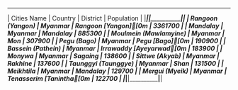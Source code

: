  ________________________________________________________________________ 
|           Cities Name |    Country |             District | Population |
|_______________________|____________|______________________|____________|
|      Rangoon (Yangon) |    Myanmar |     Rangoon [Yangon][0m |    3361700 |
|              Mandalay |    Myanmar |             Mandalay |     885300 |
| Moulmein (Mawlamyine) |    Myanmar |                  Mon |     307900 |
|           Pegu (Bago) |    Myanmar |          Pegu [Bago][0m |     190900 |
|     Bassein (Pathein) |    Myanmar | Irrawaddy [Ayeyarwad[0m |     183900 |
|                Monywa |    Myanmar |              Sagaing |     138600 |
|        Sittwe (Akyab) |    Myanmar |              Rakhine |     137600 |
|   Taunggyi (Taunggye) |    Myanmar |                 Shan |     131500 |
|             Meikhtila |    Myanmar |             Mandalay |     129700 |
|        Mergui (Myeik) |    Myanmar | Tenasserim [Tanintha[0m |     122700 |
|_______________________|____________|______________________|____________|